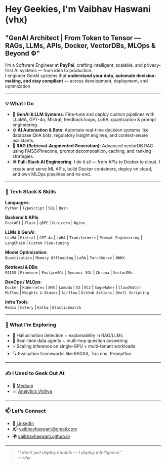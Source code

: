 # Hey Geekies, I'm Vaibhav Haswani (vhx) 

## "GenAI Architect | From Token to Tensor — RAGs, LLMs, APIs, Docker, VectorDBs, MLOps & Beyond ⚙️" 

I’m a Software Engineer at **PayPal**, crafting intelligent, scalable, and privacy-first AI systems — from idea to production.  
I engineer GenAI systems that **understand your data, automate decision-making, and stay compliant** — across development, deployment, and optimization.

---

### 💡 What I Do

- 🧠 **GenAI & LLM Systems**: Fine-tune and deploy custom pipelines with LLaMA, GPT-4o, Mistral; feedback loops, LoRA, quantization & prompt engineering.
- ⚙️ **AI Automation & Bots**: Automate real-time decision systems like database QnA bots, regulatory insight engines, and context-aware assistants.
- 🔎 **RAG (Retrieval-Augmented Generation)**: Advanced vectorDB RAG using FAISS/Pinecone, prompt decomposition, caching, and ranking strategies.
- 🛠️ **Full-Stack AI Engineering**: I do it all — from APIs to Docker to cloud. I create and serve ML APIs, build Docker containers, deploy on cloud, and own MLOps pipelines end-to-end.

---

### 🧰 Tech Stack & Skills

**Languages**:  
`Python` | `TypeScript` | `SQL` | `Bash`

**Backend & APIs**:  
`FastAPI` | `Flask` | `gRPC` | `Gunicorn` | `Nginx`

**LLMs & GenAI**:  
`LLaMA` | `Mistral` | `GPT-4o` | `LoRA` | `Transformers` | `Prompt Engineering` | `LangChain` | `Custom Fine-tuning`

**Model Optimization**:  
`Quantization` | `Memory Offloading` | `LoRA` | `TorchServe` | `ONNX`

**Retrieval & DBs**:  
`FAISS` | `Pinecone` | `PostgreSQL` | `Dynamic SQL` | `Chroma` | `VectorDBs`

**DevOps / MLOps**:  
`Docker` | `Kubernetes` | `AWS` | `Lambda` | `S3` | `EC2` | `SageMaker` | `CloudWatch`  
`MLflow` | `Weights & Biases` | `Airflow` | `GitHub Actions` | `Shell Scripting`

**Infra Tools**:  
`Redis` | `Celery` | `Kafka` | `ElasticSearch`

---

### 🔬 What I’m Exploring

- 🧠 Hallucination detection + explainability in RAG/LLMs
- 🧪 Real-time data agents + multi-hop question answering
- ⚡ Scaling inference on single-GPU + multi-tenant workloads
- 🔍 Evaluation frameworks like RAGAS, TruLens, Promptfoo

---

### ✍️ I Used to Geek Out At

- 🧾 [Medium](https://medium.com/@vaibhavhaswani)  
- 📈 [Analytics Vidhya](https://www.analyticsvidhya.com/blog/author/vaibhavhaswani/)

---

### 📫 Let’s Connect

- 💼 [LinkedIn](https://www.linkedin.com/in/vaibhav-haswani-2078b888/)  
- 📬 vaibhavhaswani@gmail.com  
- 🌍 [vaibhavhaswani.github.io](https://vaibhavhaswani.github.io)

---

> _"I don’t just deploy models — I deploy intelligence."_  
> — *vhx*
